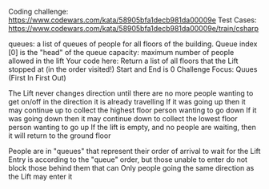 Coding challenge:
https://www.codewars.com/kata/58905bfa1decb981da00009e
Test Cases:
https://www.codewars.com/kata/58905bfa1decb981da00009e/train/csharp

queues: a list of queues of people for all floors of the building. Queue index [0] is the "head" of the queue capacity: maximum number of people allowed in the lift Your code here: Return a list of all floors that the Lift stopped at (in the order visited!) Start and End is 0 Challenge Focus: Quues (First In First Out)

The Lift never changes direction until there are no more people wanting to get on/off in the direction it is already travelling If it was going up then it may continue up to collect the highest floor person wanting to go down If it was going down then it may continue down to collect the lowest floor person wanting to go up If the lift is empty, and no people are waiting, then it will return to the ground floor

People are in "queues" that represent their order of arrival to wait for the Lift Entry is according to the "queue" order, but those unable to enter do not block those behind them that can Only people going the same direction as the Lift may enter it
